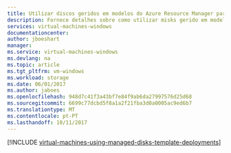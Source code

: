 ```yaml
---
title: Utilizar discos geridos em modelos do Azure Resource Manager para VMs do Windows | Microsoft Docs
description: Fornece detalhes sobre como utilizar misks gerido em modelos do Azure Resource Manager para VMs do Windows
services: virtual-machines-windows
documentationcenter: 
author: jboeshart
manager: 
ms.service: virtual-machines-windows
ms.devlang: na
ms.topic: article
ms.tgt_pltfrm: vm-windows
ms.workload: storage
ms.date: 06/01/2017
ms.author: jaboes
ms.openlocfilehash: 948d7c41f3a43bf7e84f9ab6da27997576d25d68
ms.sourcegitcommit: 6699c77dcbd5f8a1a2f21fba3d0a0005ac9ed6b7
ms.translationtype: MT
ms.contentlocale: pt-PT
ms.lasthandoff: 10/11/2017
---
```

[!INCLUDE [virtual-machines-using-managed-disks-template-deployments](../../../includes/virtual-machines-using-managed-disks-template-deployments.md)]
